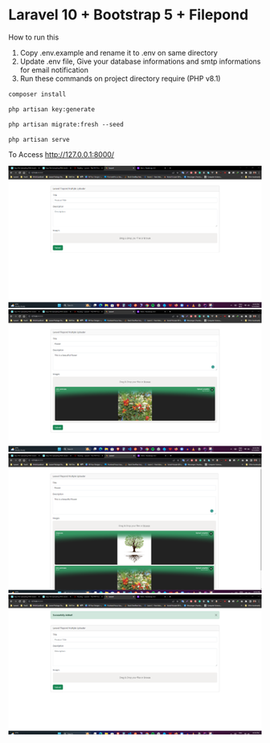 # Laravel 10 + Bootstrap 5 + Filepond

How to run this 
1) Copy .env.example and rename it to .env on same directory
2) Update .env file, Give your database informations and smtp informations for email notification
3) Run these commands on project directory require (PHP v8.1)
```
composer install
```
```
php artisan key:generate
```
```
php artisan migrate:fresh --seed
```
```
php artisan serve
```
To Access  http://127.0.0.1:8000/


<img src="images/1.png">
<img src="images/2.png">
<img src="images/3.png">
<img src="images/4.png">

